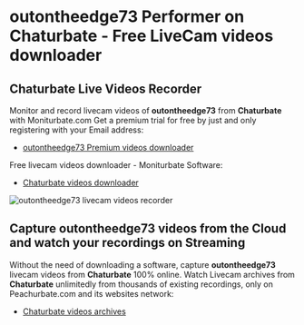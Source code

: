 # outontheedge73 Performer on Chaturbate - Free LiveCam videos downloader

## Chaturbate Live Videos Recorder

Monitor and record livecam videos of **outontheedge73** from **Chaturbate** with Moniturbate.com
Get a premium trial for free by just and only registering with your Email address:
* [outontheedge73 Premium videos downloader](https://moniturbate.com/request-demo-licence-key.html)

Free livecam videos downloader - Moniturbate Software:
* [Chaturbate videos downloader](https://moniturbate.com/moniturbate-download-software.html)

![outontheedge73 livecam videos recorder](https://peachurnet.com/templates/moniturbate-software.png)


## Capture outontheedge73 videos from the Cloud and watch your recordings on Streaming

Without the need of downloading a software, capture **outontheedge73** livecam videos from **Chaturbate** 100% online.
Watch Livecam archives from **Chaturbate** unlimitedly from thousands of existing recordings, only on Peachurbate.com and its websites network:
* [Chaturbate videos archives](https://peachurnet.com/)